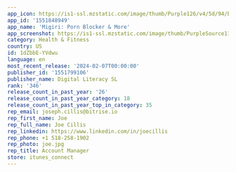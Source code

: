 ```yaml
---
app_icon: https://is1-ssl.mzstatic.com/image/thumb/Purple126/v4/5d/94/b0/5d94b0d6-5a33-8332-1af0-c031e809a6a1/AppIcon-0-0-1x_U007epad-0-0-85-220-0.jpeg/1024x1024bb.png
app_id: '1551848949'
app_name: 'Migiri: Porn Blocker & More'
app_screenshot: https://is1-ssl.mzstatic.com/image/thumb/PurpleSource116/v4/c1/4d/16/c14d16c0-7fb3-d18f-d889-a7fd21b2a78a/aabf7d16-65eb-4f3c-9f55-44edf75b6458_1284_x_2778_-_Preview_1.jpg/1284x2778bb.png
category: Health & Fitness
country: US
id: 1dZbbE-YVdwu
language: en
most_recent_release: '2024-02-07T00:00:00'
publisher_id: '1551799106'
publisher_name: Digital Literacy SL
rank: '346'
release_count_in_past_year: '26'
release_count_in_past_year_category: 18
release_count_in_past_year_top_in_category: 35
rep_email: joseph.cillis@bitrise.io
rep_first_name: Joe
rep_full_name: Joe Cillis
rep_linkedin: https://www.linkedin.com/in/joecillis
rep_phone: +1 518-258-1902
rep_photo: joe.jpg
rep_title: Account Manager
store: itunes_connect
---
```

